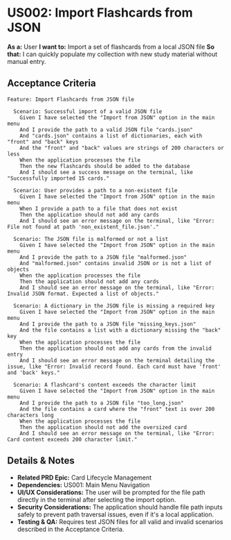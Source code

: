 # US002: Import Flashcards from JSON

**As a:** User
**I want to:** Import a set of flashcards from a local JSON file
**So that:** I can quickly populate my collection with new study material without manual entry.

## Acceptance Criteria

```gherkin
Feature: Import Flashcards from JSON file

  Scenario: Successful import of a valid JSON file
    Given I have selected the "Import from JSON" option in the main menu
    And I provide the path to a valid JSON file "cards.json"
    And "cards.json" contains a list of dictionaries, each with "front" and "back" keys
    And the "front" and "back" values are strings of 200 characters or less
    When the application processes the file
    Then the new flashcards should be added to the database
    And I should see a success message on the terminal, like "Successfully imported 15 cards."

  Scenario: User provides a path to a non-existent file
    Given I have selected the "Import from JSON" option in the main menu
    When I provide a path to a file that does not exist
    Then the application should not add any cards
    And I should see an error message on the terminal, like "Error: File not found at path 'non_existent_file.json'."

  Scenario: The JSON file is malformed or not a list
    Given I have selected the "Import from JSON" option in the main menu
    And I provide the path to a JSON file "malformed.json"
    And "malformed.json" contains invalid JSON or is not a list of objects
    When the application processes the file
    Then the application should not add any cards
    And I should see an error message on the terminal, like "Error: Invalid JSON format. Expected a list of objects."

  Scenario: A dictionary in the JSON file is missing a required key
    Given I have selected the "Import from JSON" option in the main menu
    And I provide the path to a JSON file "missing_keys.json"
    And the file contains a list with a dictionary missing the "back" key
    When the application processes the file
    Then the application should not add any cards from the invalid entry
    And I should see an error message on the terminal detailing the issue, like "Error: Invalid record found. Each card must have 'front' and 'back' keys."

  Scenario: A flashcard's content exceeds the character limit
    Given I have selected the "Import from JSON" option in the main menu
    And I provide the path to a JSON file "too_long.json"
    And the file contains a card where the "front" text is over 200 characters long
    When the application processes the file
    Then the application should not add the oversized card
    And I should see an error message on the terminal, like "Error: Card content exceeds 200 character limit."

```

## Details & Notes

*   **Related PRD Epic:** Card Lifecycle Management
*   **Dependencies:** US001: Main Menu Navigation
*   **UI/UX Considerations:** The user will be prompted for the file path directly in the terminal after selecting the import option.
*   **Security Considerations:** The application should handle file path inputs safely to prevent path traversal issues, even if it's a local application.
*   **Testing & QA:** Requires test JSON files for all valid and invalid scenarios described in the Acceptance Criteria. 